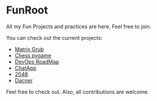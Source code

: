 # FunRoot
All my Fun Projects and practices are here. Feel free to join.

You can check out the current projects:
<ul>
  <li><a href="https://github.com/parsabe/FunRoot/tree/master/matrix-grub">Matrix Grub</a></li>
  <li><a href="https://github.com/parsabe/FunRoot/tree/master/Chess%20py%20game">Chess pygame</a></li>
  <li><a href="https://github.com/parsabe/FunRoot/tree/master/devops-roadmap">DevOps RoadMap</a></li>
  <li><a href="https://github.com/parsabe/FunRoot/tree/master/ChatApp">ChatApp</a></li>
<li><a href="https://github.com/parsabe/FunRoot/tree/master/2048">2048</a></li>
  <li><a href="https://github.com/parsabe/FunRoot/tree/master/Dancer">Dacner</a></li>
  
</ul>

Feel free to check out. Also, all contributions are welcome. 
